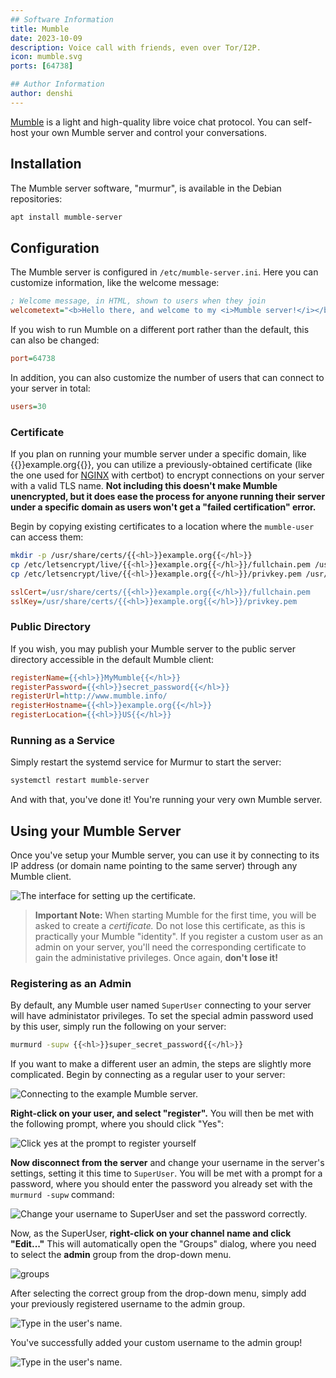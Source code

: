```yaml
---
## Software Information
title: Mumble
date: 2023-10-09
description: Voice call with friends, even over Tor/I2P.
icon: mumble.svg
ports: [64738]

## Author Information
author: denshi
---
```


[Mumble](https://www.mumble.info/) is a light and high-quality libre voice chat protocol. You can self-host your own Mumble server and control your conversations.

## Installation

The Mumble server software, "murmur", is available in the Debian repositories:
```sh
apt install mumble-server
```

## Configuration

The Mumble server is configured in `/etc/mumble-server.ini`. Here you can customize information, like the welcome message:

```ini
; Welcome message, in HTML, shown to users when they join
welcometext="<b>Hello there, and welcome to my <i>Mumble server!</i></b>"
```

If you wish to run Mumble on a different port rather than the default, this can also be changed:
```ini
port=64738
```

In addition, you can also customize the number of users that can connect to your server in total:
```ini
users=30
```

### Certificate

If you plan on running your mumble server under a specific domain, like {{<hl>}}example.org{{</hl>}}, you can utilize a previously-obtained certificate (like the one used for [NGINX](/server/nginx) with certbot) to encrypt connections on your server with a valid TLS name. **Not including this doesn't make Mumble unencrypted, but it does ease the process for anyone running their server under a specific domain as users won't get a "failed certification" error.**

Begin by copying existing certificates to a location where the `mumble-user` can access them:

```sh
mkdir -p /usr/share/certs/{{<hl>}}example.org{{</hl>}}
cp /etc/letsencrypt/live/{{<hl>}}example.org{{</hl>}}/fullchain.pem /usr/share/certs/{{<hl>}}example.org{{</hl>}}/
cp /etc/letsencrypt/live/{{<hl>}}example.org{{</hl>}}/privkey.pem /usr/share/certs/{{<hl>}}example.org{{</hl>}}/
```

```ini
sslCert=/usr/share/certs/{{<hl>}}example.org{{</hl>}}/fullchain.pem
sslKey=/usr/share/certs/{{<hl>}}example.org{{</hl>}}/privkey.pem
```

### Public Directory

If you wish, you may publish your Mumble server to the public server directory accessible in the default Mumble client:
```ini
registerName={{<hl>}}MyMumble{{</hl>}}
registerPassword={{<hl>}}secret_password{{</hl>}}
registerUrl=http://www.mumble.info/
registerHostname={{<hl>}}example.org{{</hl>}}
registerLocation={{<hl>}}US{{</hl>}}
```

### Running as a Service

Simply restart the systemd service for Murmur to start the server:
```sh
systemctl restart mumble-server
```

And with that, you've done it! You're running your very own Mumble server.

## Using your Mumble Server

Once you've setup your Mumble server, you can use it by connecting to its IP address (or domain name pointing to the same server) through any Mumble client.

![The interface for setting up the certificate.](1-cert.png)

> **Important Note:** When starting Mumble for the first time, you will be asked to create a *certificate.* Do not lose this certificate, as this is practically your Mumble "identity". If you register a custom user as an admin on your server, you'll need the corresponding certificate to gain the administative privileges. Once again, **don't lose it!**


### Registering as an Admin

By default, any Mumble user named `SuperUser` connecting to your server will have administator privileges. To set the special admin password used by this user, simply run the following on your server:

```sh
murmurd -supw {{<hl>}}super_secret_password{{</hl>}}
```

If you want to make a different user an admin, the steps are slightly more complicated. Begin by connecting as a regular user to your server:

![Connecting to the example Mumble server.](1-connecting.png)

**Right-click on your user, and select "register".** You will then be met with the following prompt, where you should click "Yes":

![Click yes at the prompt to register yourself](2-register.png)

**Now disconnect from the server** and change your username in the server's settings, setting it this time to `SuperUser`. You will be met with a prompt for a password, where you should enter the password you already set with the `murmurd -supw` command:

![Change your username to SuperUser and set the password correctly.](3-superuser.png)

Now, as the SuperUser, **right-click on your channel name and click "Edit..."** This will automatically open the "Groups" dialog, where you need to select the **admin** group from the drop-down menu.

![groups](4-groups.png)

After selecting the correct group from the drop-down menu, simply add your previously registered username to the admin group.

![Type in the user's name.](5-adduser.png)

You've successfully added your custom username to the admin group!

![Type in the user's name.](6-done.png)

